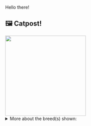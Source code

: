 Hello there!



## 🖼️ Catpost!

<sub>
    <img src="https://cdn2.thecatapi.com/images/ilQzcQdl7.jpg" height="256">
</sub>


<details>
<summary>More about the breed(s) shown:</summary>

Breed: Munchkin

Description: The Munchkin is an outgoing cat who enjoys being handled. She has lots of energy and is faster and more agile than she looks. The shortness of their legs does not seem to interfere with their running and leaping abilities.

Links:
<ul>
  <li>CFA None available</li>
  <li>Wikipedia https://en.wikipedia.org/wiki/Munchkin_(cat)</li>
</ul> 

</details>
